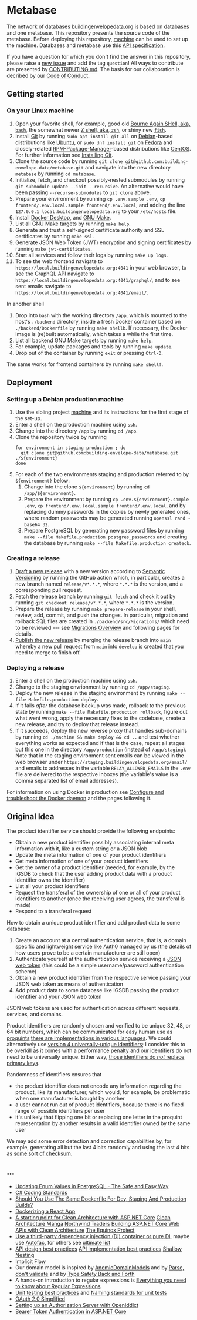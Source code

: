 # Metabase

The network of databases [buildingenvelopedata.org](https://www.buildingenvelopedata.org/) is based on [databases](https://github.com/building-envelope-data/database) and one metabase. This repository presents the source code of the metabase. Before deploying this repository, [machine](https://github.com/building-envelope-data/machine) can be used to set up the machine. Databases and metabase use this [API specification](https://github.com/building-envelope-data/api).

If you have a question for which you don't find the answer in this repository, please raise a [new issue](https://github.com/building-envelope-data/metabase/issues/new) and add the tag `question`! All ways to contribute are presented by [CONTRIBUTING.md](https://github.com/building-envelope-data/metabase/blob/develop/CONTRIBUTING.md). The basis for our collaboration is decribed by our [Code of Conduct](https://github.com/building-envelope-data/metabase/blob/develop/CODE_OF_CONDUCT.md).

## Getting started

### On your Linux machine

1. Open your favorite shell, for example, good old
   [Bourne Again SHell, aka, `bash`](https://www.gnu.org/software/bash/),
   the somewhat newer
   [Z shell, aka, `zsh`](https://www.zsh.org/),
   or shiny new
   [`fish`](https://fishshell.com/).
1. Install [Git](https://git-scm.com/) by running
   `sudo apt install git-all` on [Debian](https://www.debian.org/)-based
   distributions like [Ubuntu](https://ubuntu.com/), or
   `sudo dnf install git` on [Fedora](https://getfedora.org/) and closely-related
   [RPM-Package-Manager](https://rpm.org/)-based distributions like
   [CentOS](https://www.centos.org/). For further information see
   [Installing Git](https://git-scm.com/book/en/v2/Getting-Started-Installing-Git).
1. Clone the source code by running
   `git clone git@github.com:building-envelope-data/metabase.git` and navigate
   into the new directory `metabase` by running `cd metabase`.
1. Initialize, fetch, and checkout possibly-nested submodules by running
   `git submodule update --init --recursive`. An alternative would have been
   passing `--recurse-submodules` to `git clone` above.
1. Prepare your environment by running `cp .env.sample .env`,
   `cp frontend/.env.local.sample frontend/.env.local`, and adding the line
   `127.0.0.1 local.buildingenvelopedata.org` to your `/etc/hosts` file.
1. Install [Docker Desktop](https://www.docker.com/products/docker-desktop), and
   [GNU Make](https://www.gnu.org/software/make/).
1. List all GNU Make targets by running `make help`.
1. Generate and trust a self-signed certificate authority and SSL certificates
   by running `make ssl`.
1. Generate JSON Web Token (JWT) encryption and signing certificates by running
   `make jwt-certificates`.
1. Start all services and follow their logs by running `make up logs`.
1. To see the web frontend navigate to
   `https://local.buildingenvelopedata.org:4041` in your web browser, to see
   the GraphQL API navigate to
   `https://local.buildingenvelopedata.org:4041/graphql/`, and to see sent
   emails navigate to
   `https://local.buildingenvelopedata.org:4041/email/`.

In another shell

1. Drop into `bash` with the working directory `/app`, which is mounted to the
   host's `./backend` directory, inside a fresh Docker container based on
   `./backend/Dockerfile` by running `make shellb`. If necessary, the Docker
   image is (re)built automatically, which takes a while the first time.
1. List all backend GNU Make targets by running `make help`.
1. For example, update packages and tools by running `make update`.
1. Drop out of the container by running `exit` or pressing `Ctrl-D`.

The same works for frontend containers by running `make shellf`.

## Deployment

### Setting up a Debian production machine

1. Use the sibling project [machine](https://github.com/building-envelope-data/machine) and its
   instructions for the first stage of the set-up.
1. Enter a shell on the production machine using `ssh`.
1. Change into the directory `/app` by running `cd /app`.
1. Clone the repository twice by running
   ```
   for environment in staging production ; do
     git clone git@github.com:building-envelope-data/metabase.git ./${environment}
   done
   ```
1. For each of the two environments staging and production referred to by
   `${environment}` below:
   1. Change into the clone `${environment}` by running `cd /app/${environment}`.
   1. Prepare the environment by running `cp .env.${environment}.sample .env`,
      `cp frontend/.env.local.sample frontend/.env.local`, and by replacing
      dummy passwords in the copies by newly generated ones, where random
      passwords may be generated running `openssl rand -base64 32`.
   1. Prepare PostgreSQL by generating new password files by running
      `make --file Makefile.production postgres_passwords`
      and creating the database by running
      `make --file Makefile.production createdb`.

### Creating a release

1. [Draft a new release](https://github.com/building-envelope-data/metabase/actions/workflows/draft-new-release.yml)
   with a new version according to [Semantic Versioning](https://semver.org) by
   running the GitHub action which, in particular, creates a new branch named
   `release/v*.*.*`, where `*.*.*` is the version, and a corresponding pull
   request.
1. Fetch the release branch by running `git fetch` and check it out by running
   `git checkout release/v*.*.*`, where `*.*.*` is the version.
1. Prepare the release by running `make prepare-release` in your shell, review,
   add, commit, and push the changes. In particular, migration and rollback SQL
   files are created in `./backend/src/Migrations/` which need to be reviewed
   --- see
   [Migrations Overview](https://docs.microsoft.com/en-us/ef/core/managing-schemas/migrations/?tabs=dotnet-core-cli)
   and following pages for details.
1. [Publish the new release](https://github.com/building-envelope-data/metabase/actions/workflows/publish-new-release.yml)
   by merging the release branch into `main` whereby a new pull request from
   `main` into `develop` is created that you need to merge to finish off.

### Deploying a release

1. Enter a shell on the production machine using `ssh`.
1. Change to the staging envrionment by running `cd /app/staging`.
1. Deploy the new release in the staging environment by running
   `make --file Makefile.production deploy`.
1. If it fails _after_ the database backup was made, rollback to the previous
   state by running
   `make --file Makefile.production rollback`,
   figure out what went wrong, apply the necessary fixes to the codebase,
   create a new release, and try to deploy that release instead.
1. If it succeeds, deploy the new reverse proxy that handles sub-domains by
   running `cd ./machine && make deploy && cd ..` and test whether everything
   works as expected and if that is the case, repeat all stages but this one in
   the directory `/app/production` (instead of `/app/staging`). Note that in
   the staging environment sent emails can be viewed in the web browser under
   `https://staging.buildingenvelopedata.org/email/` and emails to addresses in
   the variable `RELAY_ALLOWED_EMAILS` in the `.env` file are delivered to the
   respective inboxes (the variable's value is a comma separated list of email
   addresses).

For information on using Docker in production see
[Configure and troubleshoot the Docker daemon](https://docs.docker.com/config/daemon/)
and the pages following it.

## Original Idea

The product identifier service should provide the following endpoints:

- Obtain a new product identifier possibly associating internal meta information with it, like a custom string or a JSON blob
- Update the meta information of one of your product identifiers
- Get meta information of one of your product identifiers
- Get the owner of a product identifier (needed, for example, by the IGSDB to check that the user adding product data with a product identifier owns the identifier)
- List all your product identifiers
- Request the transferal of the ownership of one or all of your product identifiers to another (once the receiving user agrees, the transferal is made)
- Respond to a transferal request

How to obtain a unique product identifier and add product data to some database:

1. Create an account at a central authentication service, that is, a domain specific and lightweight service like [Auth0](https://auth0.com) managed by us (the details of how users prove to be a certain manufacturer are still open)
2. Authenticate yourself at the authentication service receiving a [JSON web token](https://jwt.io) (this could be a simple username/password authentication scheme)
3. Obtain a new product identifier from the respective service passing your JSON web token as means of authentication
4. Add product data to some database like IGSDB passing the product identifier and your JSON web token

JSON web tokens are used for authentication across different requests, services, and domains.

Product identifiers are randomly chosen and verified to be unique 32, 48, or 64 bit numbers, which can be communicated for easy human use as [proquints](https://arxiv.org/html/0901.4016) [there are implementations in various languages](https://github.com/dsw/proquint). We could alternatively use [version 4 universally-unique identifiers](https://tools.ietf.org/html/rfc4122); I consider this to be overkill as it comes with a performance penalty and our identifiers do not need to be universally unique. Either way, [those identifiers do _not_ replace primary keys](https://tomharrisonjr.com/uuid-or-guid-as-primary-keys-be-careful-7b2aa3dcb439).

Randomness of identifiers ensures that

- the product identifier does not encode any information regarding the product, like its manufacturer, which would, for example, be problematic when one manufacturer is bought by another
- a user cannot run out of product identifiers, because there is no fixed range of possible identifiers per user
- it's unlikely that flipping one bit or replacing one letter in the proquint representation by another results in a valid identifier owned by the same user

We may add some error detection and correction capabilities by, for example, generating all but the last 4 bits randomly and using the last 4 bits as [some sort of checksum](https://en.wikipedia.org/wiki/Checksum).

## ...

- [Updating Enum Values in PostgreSQL - The Safe and Easy Way](https://blog.yo1.dog/updating-enum-values-in-postgresql-the-safe-and-easy-way/)
- [C# Coding Standards](https://www.dofactory.com/reference/csharp-coding-standards)
- [Should You Use The Same Dockerfile For Dev, Staging And Production Builds?](https://vsupalov.com/same-dockerfile-dev-staging-production/)
- [Dockerizing a React App](https://mherman.org/blog/dockerizing-a-react-app/)
- [A starting point for Clean Architecture with ASP.NET Core](https://github.com/ardalis/CleanArchitecture)
  [Clean Architecture Manga](https://github.com/ivanpaulovich/clean-architecture-manga)
  [Northwind Traders](https://github.com/JasonGT/NorthwindTraders)
  [Building ASP.NET Core Web APIs with Clean Architecture](https://fullstackmark.com/post/18/building-aspnet-core-web-apis-with-clean-architecture)
  [The Equinox Project](https://github.com/EduardoPires/EquinoxProject)
- [Use a third-party dependency injection (DI) container or pure DI](https://stackoverflow.com/questions/30681477/why-would-one-use-a-third-party-di-container-over-the-built-in-asp-net-core-di-c/30682214#30682214), maybe use [Autofac](https://autofac.org/), for others see [ultimate list](Shttps://www.claudiobernasconi.ch/2019/01/24/the-ultimate-list-of-net-dependency-injection-frameworks/)
- [API design best practices](https://docs.microsoft.com/en-us/azure/architecture/best-practices/api-design)
  [API implementation best practices](https://docs.microsoft.com/en-us/azure/architecture/best-practices/api-implementation)
  [Shallow Nesting](https://guides.rubyonrails.org/routing.html#shallow-nesting)
- [Implicit Flow](https://auth0.com/docs/flows/concepts/implicit)
- Our domain model is inspired by
  [AnemicDomainModels](https://github.com/vkhorikov/AnemicDomainModel/tree/master/After/src/Logic/Customers)
  and by
  [Parse, don't validate](https://lexi-lambda.github.io/blog/2019/11/05/parse-don-t-validate/)
  and by
  [Type Safety Back and Forth](https://www.parsonsmatt.org/2017/10/11/type_safety_back_and_forth.html)
- A hands-on introduction to regular expressions is [Everything you need to know about Regular Expressions](https://towardsdatascience.com/everything-you-need-to-know-about-regular-expressions-8f622fe10b03)
- [Unit testing best practices](https://docs.microsoft.com/en-us/dotnet/core/testing/unit-testing-best-practices)
  and
  [Naming standards for unit tests](https://osherove.com/blog/2005/4/3/naming-standards-for-unit-tests.html)
- [OAuth 2.0 Simplified](https://www.oauth.com)
- [Setting up an Authorization Server with OpenIddict](https://dev.to/robinvanderknaap/setting-up-an-authorization-server-with-openiddict-part-iv-authorization-code-flow-3eh8)
- [Bearer Token Authentication in ASP.NET Core](https://devblogs.microsoft.com/aspnet/bearer-token-authentication-in-asp-net-core/)
